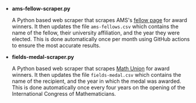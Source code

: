 * __ams-fellow-scraper.py__

  A Python based web scraper that scrapes AMS's [fellow page](http://www.ams.org/cgi-bin/fellows/fellows.cgi) for award winners. 
  It then updates the file `ams-fellows.csv` which contains the name of the fellow, their university affiliation, and the year they were elected.
  This is done automatically once per month using GitHub actions to ensure the most accurate results.
 
* __fields-medal-scraper.py__

  A Python based web scraper that scrapes [Math Union](https://www.mathunion.org/imu-awards/fields-medal) for award winners.
  It then updates the file `fields-medal.csv` which contains the name of the recipient, and the year in which the medal was
  awarded. This is done automatically once every four years on the opening of the International Congress of Mathematicians. 

